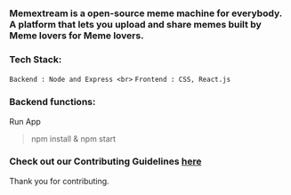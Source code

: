 <h3> Memextream is a open-source meme machine for everybody. 
 A platform that lets you upload and share memes built by Meme lovers for Meme lovers.
</h3>

### Tech Stack:
`Backend : Node and Express <br>`
`Frontend : CSS, React.js`

### Backend functions:
Run App 
>npm install & npm start

### Check out our Contributing Guidelines [here](https://github.com/shubhamcodez/OpenMeme/blob/v2.0/CONTRIBUTING.md)
Thank you for contributing.
